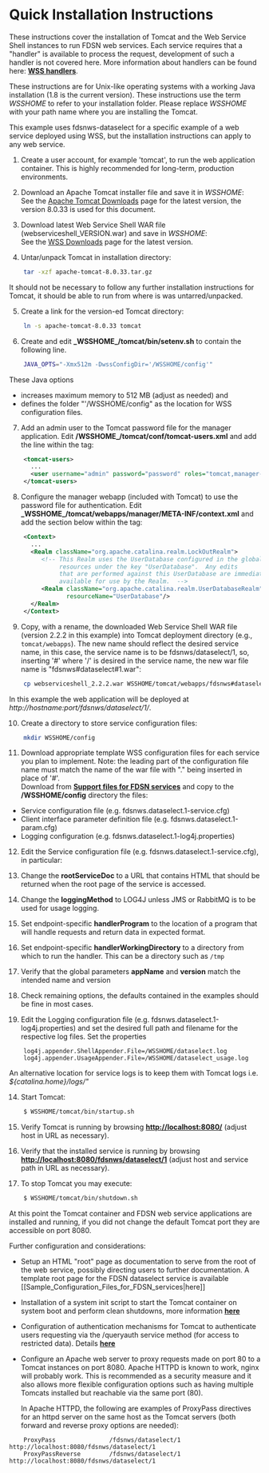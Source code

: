 Quick Installation Instructions
===============================

These instructions cover the installation of Tomcat and the Web Service
Shell instances to run FDSN web services. Each service requires that a
"handler" is available to process the request, development of such a
handler is not covered here. More information about handlers can be
found here: [**WSS
handlers**](/projects/webserviceshell/wiki/Working_with_Handlers).

These instructions are for Unix-like operating systems with a working
Java installation (1.8 is the current version). These instructions use
the term *WSSHOME* to refer to your installation folder. Please replace
*WSSHOME* with your path name where you are installing the Tomcat.

This example uses fdsnws-dataselect for a specific example of a web
service deployed using WSS, but the installation instructions can apply
to any web service.

1. Create a user account, for example 'tomcat', to run the
web application container. This is highly recommended for long-term,
production environments.

2. Download an Apache Tomcat installer file and save it in *WSSHOME*:\
See the [Apache Tomcat
Downloads](http://tomcat.apache.org/download-80.cgi) page for the latest
version, the version 8.0.33 is used for this document.

3. Download latest Web Service Shell WAR file
(webserviceshell\_VERSION.war) and save in *WSSHOME*:\
See the [WSS Downloads](/projects/webserviceshell/files) page for the
latest version.

4. Untar/unpack Tomcat in installation directory:
``` bash
    tar -xzf apache-tomcat-8.0.33.tar.gz
```
It should not be necessary to follow any further installation
instructions for Tomcat, it should be able to run from where is was
untarred/unpacked.

5. Create a link for the version-ed Tomcat directory:
``` bash
    ln -s apache-tomcat-8.0.33 tomcat
```

6. Create and edit **\_WSSHOME\_/tomcat/bin/setenv.sh** to contain the
following line.
``` bash
    JAVA_OPTS="-Xmx512m -DwssConfigDir='/WSSHOME/config'"
```
These Java options
  - increases maximum memory to 512 MB (adjust as needed) and
  - defines the folder "'/WSSHOME/config" as the location for WSS
configuration files.


7. Add an admin user to the Tomcat password file for the manager
application. Edit **/WSSHOME\_/tomcat/conf/tomcat-users.xml** and add
the <user> line within the <tomcat-users> tag:
``` XML
    <tomcat-users>
      ...
      <user username="admin" password="password" roles="tomcat,manager-gui"/>
    </tomcat-users>
```

8. Configure the manager webapp (included with Tomcat) to use the
password file for authentication. Edit
**\_WSSHOME\_/tomcat/webapps/manager/META-INF/context.xml** and add the
<Realm> section below within the <Context> tag:
``` XML
    <Context>
      ...
      <Realm className="org.apache.catalina.realm.LockOutRealm">
         <!-- This Realm uses the UserDatabase configured in the global JNDI
              resources under the key "UserDatabase".  Any edits
              that are performed against this UserDatabase are immediately
              available for use by the Realm.  -->
         <Realm className="org.apache.catalina.realm.UserDatabaseRealm"
                resourceName="UserDatabase"/>
      </Realm>
    </Context>
```

9. Copy, with a rename, the downloaded Web Service Shell WAR file
(version 2.2.2 in this example) into Tomcat deployment directory (e.g.,
`tomcat/webapps`). The new name should reflect the desired service name,
in this case, the service name is to be fdsnws/dataselect/1, so,
inserting '\#' where '/' is desired in the service name, the new war
file name is "fdsnws\#dataselect\#1.war":
``` bash
    cp webserviceshell_2.2.2.war WSSHOME/tomcat/webapps/fdsnws#dataselect#1.war
```
In this example the web application will be deployed at
*http://hostname:port/fdsnws/dataselect/1/*.

10. Create a directory to store service configuration files:
``` bash
    mkdir WSSHOME/config
```

11. Download appropriate template WSS configuration files for each
service you plan to implement. Note: the leading part of the
configuration file name must match the name of the war file with "."
being inserted in place of '\#'.\
Download from [**Support files for FDSN
services**](/projects/webserviceshell/wiki/Support_files_for_FDSN_services)
and copy to the **/WSSHOME/config** directory the files:
  - Service configuration file (e.g. fdsnws.dataselect.1-service.cfg)
  - Client interface parameter definition file (e.g.
fdsnws.dataselect.1-param.cfg)
  - Logging configuration (e.g. fdsnws.dataselect.1-log4j.properties)


12. Edit the Service configuration file (e.g.
fdsnws.dataselect.1-service.cfg), in particular:
  1. Change the **rootServiceDoc** to a URL that contains HTML that
should be returned when the root page of the service is accessed.
  2. Change the **loggingMethod** to LOG4J unless JMS or RabbitMQ is to
be used for usage logging.
  3. Set endpoint-specific **handlerProgram** to the location of a
program that will handle requests and return data in expected format.
  4. Set endpoint-specific **handlerWorkingDirectory** to a directory
from which to run the handler. This can be a directory such as `/tmp`
  5. Verify that the global parameters **appName** and **version** match
the intended name and version
  6. Check remaining options, the defaults contained in the examples
should be fine in most cases.


13. Edit the Logging configuration file (e.g.
fdsnws.dataselect.1-log4j.properties) and set the desired full path and
filename for the respective log files. Set the properties
```
    log4j.appender.ShellAppender.File=/WSSHOME/dataselect.log
    log4j.appender.UsageAppender.File=/WSSHOME/dataselect_usage.log
```
An alternative location for service logs is to keep them with Tomcat
logs i.e. *${catalina.home}/logs/"*

14. Start Tomcat:
``` bash
    $ WSSHOME/tomcat/bin/startup.sh
```

15. Verify Tomcat is running by browsing
[**http://localhost:8080/**](http://localhost:8080/) (adjust host in URL
as necessary).

16. Verify that the installed service is running by browsing
[**http://localhost:8080/fdsnws/dataselect/1**](http://localhost:8080/fdsnws/dataselect/1)
(adjust host and service path in URL as necessary).

17. To stop Tomcat you may execute:
``` bash
    $ WSSHOME/tomcat/bin/shutdown.sh
```
At this point the Tomcat container and FDSN web service applications are
installed and running, if you did not change the default Tomcat port
they are accessible on port 8080.

Further configuration and considerations:
- Setup an HTML "root" page as documentation to serve from the root of the web
 service, possibly directing users to further documentation. A template root page
 for the FDSN dataselect service is available
 \[\[Sample\_Configuration\_Files\_for\_FDSN\_services|here\]\]

- Installation of a system init script to start the Tomcat container on system
 boot and perform clean shutdowns, more information [**here**](/projects/webserviceshell/wiki/Tomcat_setup#Step-6-Create-startup-script)
- Configuration of authentication mechanisms for Tomcat to authenticate users
 requesting via the /queryauth service method (for access to restricted data).
 Details [**here**](/projects/webserviceshell/wiki/Authentication)

- Configure an Apache web server to proxy requests made on port 80 to
 a Tomcat instances on port 8080. Apache HTTPD is known to work,
 nginx will probably work. This is recommended as a security measure and it
 also allows more flexible configuration options such as having multiple Tomcats
 installed but reachable via the same port (80).

  In Apache HTTPD, the
 following are examples of ProxyPass directives for an httpd server on the
 same host as the Tomcat servers (both forward and reverse proxy options are
 needed):
```
    ProxyPass               /fdsnws/dataselect/1 http://localhost:8080/fdsnws/dataselect/1
    ProxyPassReverse        /fdsnws/dataselect/1 http://localhost:8080/fdsnws/dataselect/1
```
